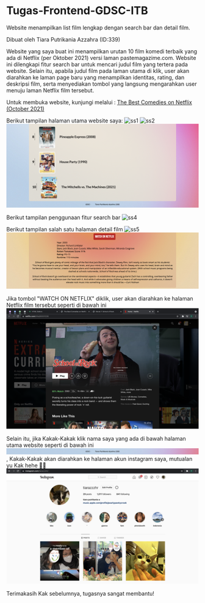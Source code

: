 # Tugas-Frontend-GDSC-ITB
Website menampilkan list film lengkap dengan search bar dan detail film.

Dibuat oleh Tiara Putrikania Azzahra (ID:339)

Website yang saya buat ini menampilkan urutan 10 film komedi terbaik yang ada di Netflix (per Oktober 2021) versi laman pastemagazime.com. Website ini dilengkapi fitur search bar untuk mencari judul film yang tertera pada website. Selain itu, apabila judul film pada laman utama di klik, user akan diarahkan ke laman page baru yang menampilkan identitas, rating, dan deskripsi film, serta menyediakan tombol yang langsung mengarahkan user menuju laman Netflix film tersebut.

Untuk membuka website, kunjungi melalui : [The Best Comedies on Netflix (October 2021)](https://azzahratiarapu.github.io/home.html)

Berikut tampilan halaman utama website saya:
![ss1](https://github.com/azzahratiarapu/Tugas-Frontend-GDSC-ITB/blob/ebaf472c187ab1130ec060d3a3389bc2b2e821b9/Tugas%20Frontend_Tiara%20Putrikania%20Azzahra_339/ss/ss_mainpage1.png)
![ss2](https://github.com/azzahratiarapu/Tugas-Frontend-GDSC-ITB/blob/9a1eb1904cfc1c2d9ac7cf672c2d3db6eca5086b/Tugas%20Frontend_Tiara%20Putrikania%20Azzahra_339/ss/ss_mainpage2.png)
![ss3](https://github.com/azzahratiarapu/Tugas-Frontend-GDSC-ITB/blob/9a1eb1904cfc1c2d9ac7cf672c2d3db6eca5086b/Tugas%20Frontend_Tiara%20Putrikania%20Azzahra_339/ss/ss_mainpage3.png)

Berikut tampilan penggunaan fitur search bar
![ss4](https://github.com/azzahratiarapu/Tugas-Frontend-GDSC-ITB/blob/9a1eb1904cfc1c2d9ac7cf672c2d3db6eca5086b/Tugas%20Frontend_Tiara%20Putrikania%20Azzahra_339/ss/ss_searchengine.png)

Berikut tampilan salah satu halaman detail film
![ss5](https://github.com/azzahratiarapu/Tugas-Frontend-GDSC-ITB/blob/9a1eb1904cfc1c2d9ac7cf672c2d3db6eca5086b/Tugas%20Frontend_Tiara%20Putrikania%20Azzahra_339/ss/ss_detailpage1.png)
![ss6](https://github.com/azzahratiarapu/Tugas-Frontend-GDSC-ITB/blob/9a1eb1904cfc1c2d9ac7cf672c2d3db6eca5086b/Tugas%20Frontend_Tiara%20Putrikania%20Azzahra_339/ss/ss_detailpage2.png)

Jika tombol "WATCH ON NETFLIX" diklik, user akan diarahkan ke halaman Netflix film tersebut seperti di bawah ini
![ss7](https://github.com/azzahratiarapu/Tugas-Frontend-GDSC-ITB/blob/9a1eb1904cfc1c2d9ac7cf672c2d3db6eca5086b/Tugas%20Frontend_Tiara%20Putrikania%20Azzahra_339/ss/ss_netflix.png)

Selain itu, jika Kakak-Kakak klik nama saya yang ada di bawah halaman utama website seperti di bawah ini
![ss8](https://github.com/azzahratiarapu/Tugas-Frontend-GDSC-ITB/blob/9a1eb1904cfc1c2d9ac7cf672c2d3db6eca5086b/Tugas%20Frontend_Tiara%20Putrikania%20Azzahra_339/ss/ss_kliknama.png)
, Kakak-Kakak akan diarahkan ke halaman akun instagram saya, mutualan yu Kak hehe 😬🙏
![ss9](https://github.com/azzahratiarapu/Tugas-Frontend-GDSC-ITB/blob/9a1eb1904cfc1c2d9ac7cf672c2d3db6eca5086b/Tugas%20Frontend_Tiara%20Putrikania%20Azzahra_339/ss/ss_ig.png)

Terimakasih Kak sebelumnya, tugasnya sangat membantu!
